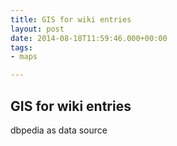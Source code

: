 ```yaml
---
title: GIS for wiki entries
layout: post
date: 2014-08-18T11:59:46.000+00:00
tags:
- maps

---
```

## GIS for wiki entries

dbpedia as data source